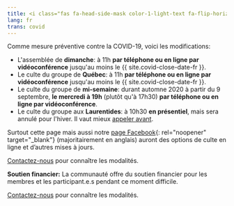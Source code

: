 ```yaml
---
title: <i class="fas fa-head-side-mask color-1-light-text fa-flip-horizontal"></i> Maladie COVID-19
lang: fr
trans: covid
---
```

Comme mesure préventive contre la COVID-19, voici les modifications:
* L'assemblée de **dimanche**: à 11h **par téléphone ou en ligne par vidéoconférence** jusqu'au moins le {{ site.covid-close-date-fr }}.
* Le culte du groupe de **Québec**: à 11h **par téléphone ou en ligne par vidéoconférence** jusqu'au moins le {{ site.covid-close-date-fr }}.
* Le culte du groupe de **mi-semaine**: durant automne 2020 à partir du 9 septembre, **le mercredi à 19h** (plutôt qu'à 17h30) **par téléphone ou en ligne par vidéoconférence**.
* Le culte du groupe aux **Laurentides**: à 10h30 **en présentiel**, mais sera annulé pour l'hiver. Il vaut mieux [appeler avant](/laurentians#contact).

Surtout cette page mais aussi notre [page Facebook](https://www.facebook.com/MontrealQuakers/){: rel="noopener" target="_blank"} (majoritairement en anglais) auront des options de culte en ligne et d’autres mises à jours.

[Contactez-nous](/contact-fr.html) pour connaître les modalités.

**Soutien financier:** La communauté offre du soutien financier pour les membres et les participant.e.s pendant ce moment difficile.

[Contactez-nous](/contact-fr.html) pour connaître les modalités.
